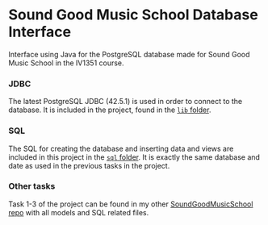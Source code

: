 # Sound Good Music School Database Interface
Interface using Java for the PostgreSQL database made for Sound Good Music School in the IV1351 course.

### JDBC
The latest PostgreSQL JDBC (42.5.1) is used in order to connect to the database.
It is included in the project, found in the [`lib` folder](https://github.com/Cactooz/SoundGoodMusicSchoolInterface/tree/main/lib).

### SQL
The SQL for creating the database and inserting data and views are included in this project in the
[`sql` folder](https://github.com/Cactooz/SoundGoodMusicSchoolInterface/tree/main/sql).
It is exactly the same database and date as used in the previous tasks in the project.

### Other tasks
Task 1-3 of the project can be found in my other [SoundGoodMusicSchool repo](https://github.com/Cactooz/SoundGoodMusicSchool) with all models and SQL related files.

